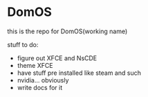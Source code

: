 # DomOS

this is the repo for DomOS(working name)

stuff to do:

- figure out XFCE and NsCDE
- theme XFCE
- have stuff pre installed like steam and such
- nvidia... obviously
- write docs for it
